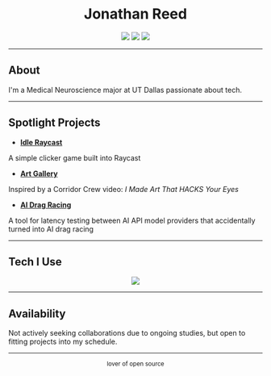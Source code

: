 <h1 align="center">Jonathan Reed</h1>

<p align="center">

<img src="https://img.shields.io/badge/Neuroscience-Medical-eb6f92?style=for-the-badge&logoColor=white&color=eb6f92">

<img src="https://img.shields.io/badge/Machine%20Learning-Exploring-9ccfd8?style=for-the-badge&logoColor=white&color=9ccfd8">

<img src="https://img.shields.io/badge/UT%20Dallas-Student-c4a7e7?style=for-the-badge&logoColor=white&color=c4a7e7">

</p>

---

## About

I'm a Medical Neuroscience major at UT Dallas passionate about tech.

---

## Spotlight Projects

- [**Idle Raycast**](https://github.com/JonathanRReed/idle-raycast)

 A simple clicker game built into Raycast

- [**Art Gallery**](https://github.com/JonathanRReed/Art-Gallery)

 Inspired by a Corridor Crew video: *I Made Art That HACKS Your Eyes*

- [**AI Drag Racing**](https://github.com/JonathanRReed/AI-Drag-Racing)

 A tool for latency testing between AI API model providers that accidentally turned into AI drag racing

---

## Tech I Use

<p align="center">

<img src="https://skillicons.dev/icons?i=js,python,ts,astro,react,tailwind,nextjs,bun,cloudflare,vscode&perline=5" />

</p>

---
## Availability

Not actively seeking collaborations due to ongoing studies, but open to fitting projects into my schedule.

---

<p align="center">
<sub>lover of open source</sub>
</p>
